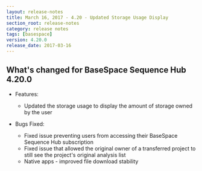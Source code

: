 ```yaml
---
layout: release-notes
title: March 16, 2017 - 4.20 - Updated Storage Usage Display
section_root: release-notes
category: release notes
tags: [basespace]
version: 4.20.0
release_date: 2017-03-16
---
```


## What's changed for BaseSpace Sequence Hub 4.20.0

- Features:
	- Updated the storage usage to display the amount of storage owned by the user
  
- Bugs Fixed:
	- Fixed issue preventing users from accessing their BaseSpace Sequence Hub subscription
	- Fixed issue that allowed the original owner of a transferred project to still see the project's original analysis list
	- Native apps - improved file download stability
